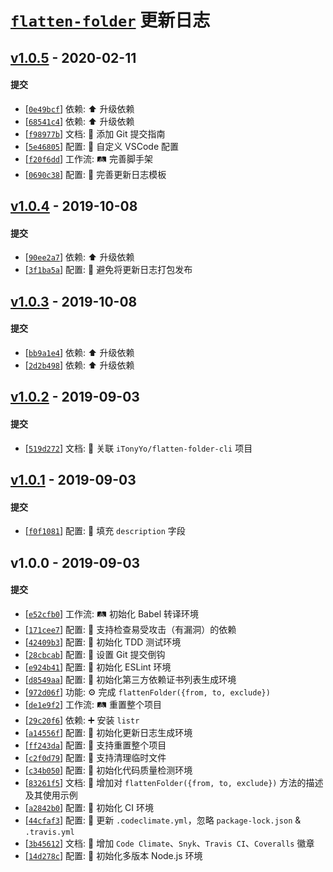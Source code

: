 # [`flatten-folder`][flatten-folder] 更新日志

## [v1.0.5](https://github.com/iTonyYo/flatten-folder/compare/v1.0.4...v1.0.5) - 2020-02-11

#### 提交

- [[`0e49bcf`](https://github.com/iTonyYo/flatten-folder/commit/0e49bcfdea388cda44ab6ec612ce09b3f2304d61)] 依赖: :arrow_up: 升级依赖
- [[`68541c4`](https://github.com/iTonyYo/flatten-folder/commit/68541c4a3f5a4f2cecd10eb91bf2bb0f27c20956)] 依赖: :arrow_up: 升级依赖
- [[`f98977b`](https://github.com/iTonyYo/flatten-folder/commit/f98977b1763ba7baf483df2413b889da49153546)] 文档: :memo: 添加 Git 提交指南
- [[`5e46805`](https://github.com/iTonyYo/flatten-folder/commit/5e46805ed221fc91a5d6b012214904590534f4b8)] 配置: :wrench: 自定义 VSCode 配置
- [[`f20f6dd`](https://github.com/iTonyYo/flatten-folder/commit/f20f6dddc88872e4b9c31ac143a82cd7a46985fa)] 工作流: :railway_track: 完善脚手架
- [[`0690c38`](https://github.com/iTonyYo/flatten-folder/commit/0690c382814ff37a4026283b9df768d8e9609eb2)] 配置: :wrench: 完善更新日志模板
## [v1.0.4](https://github.com/iTonyYo/flatten-folder/compare/v1.0.3...v1.0.4) - 2019-10-08

#### 提交

- [[`90ee2a7`](https://github.com/iTonyYo/flatten-folder/commit/90ee2a7086c4b2e4ca9e2895a19eab4ec948167e)] 依赖: :arrow_up: 升级依赖
- [[`3f1ba5a`](https://github.com/iTonyYo/flatten-folder/commit/3f1ba5a60d876e0a80c000d4be87ad7222ae12f9)] 配置: :wrench: 避免将更新日志打包发布
## [v1.0.3](https://github.com/iTonyYo/flatten-folder/compare/v1.0.2...v1.0.3) - 2019-10-08

#### 提交

- [[`bb9a1e4`](https://github.com/iTonyYo/flatten-folder/commit/bb9a1e47e4f600c9be7bab3cac74fe6593a4ca52)] 依赖: :arrow_up: 升级依赖
- [[`2d2b498`](https://github.com/iTonyYo/flatten-folder/commit/2d2b49874f8cbc3767d3f1906595bbbee0c168b1)] 依赖: :arrow_up: 升级依赖
## [v1.0.2](https://github.com/iTonyYo/flatten-folder/compare/v1.0.1...v1.0.2) - 2019-09-03

#### 提交

- [[`519d272`](https://github.com/iTonyYo/flatten-folder/commit/519d2720baaae93a061f1d9151ef4b4eccc33dcb)] 文档: :memo: 关联 `iTonyYo/flatten-folder-cli` 项目
## [v1.0.1](https://github.com/iTonyYo/flatten-folder/compare/v1.0.0...v1.0.1) - 2019-09-03

#### 提交

- [[`f0f1081`](https://github.com/iTonyYo/flatten-folder/commit/f0f1081f1467acc317b4c4e9598aa4cd907078b1)] 配置: :wrench: 填充 `description` 字段
## v1.0.0 - 2019-09-03

#### 提交

- [[`e52cfb0`](https://github.com/iTonyYo/flatten-folder/commit/e52cfb0ff5f0d786b6bae9352b948003d70f75a9)] 工作流: :railway_track: 初始化 Babel 转译环境
- [[`171cee7`](https://github.com/iTonyYo/flatten-folder/commit/171cee713d6b80501bdcdb9d50ce5feff28e25c4)] 配置: :wrench: 支持检查易受攻击（有漏洞）的依赖
- [[`42409b3`](https://github.com/iTonyYo/flatten-folder/commit/42409b3b76ae8c8b0e5ac918fa95f3b0222cf2fd)] 配置: :wrench: 初始化 TDD 测试环境
- [[`28cbcab`](https://github.com/iTonyYo/flatten-folder/commit/28cbcaba91793f5cb657563ade9722a918eb9e85)] 配置: :wrench: 设置 Git 提交倒钩
- [[`e924b41`](https://github.com/iTonyYo/flatten-folder/commit/e924b41c5ff7e7d81faac03b5db95fd34df6259b)] 配置: :wrench: 初始化 ESLint 环境
- [[`d8549aa`](https://github.com/iTonyYo/flatten-folder/commit/d8549aa58f504729598b681e89027d6f3b7dbb1e)] 配置: :wrench: 初始化第三方依赖证书列表生成环境
- [[`972d06f`](https://github.com/iTonyYo/flatten-folder/commit/972d06f73edb03760de2769de19f6a914da773a3)] 功能: :gear: 完成 `flattenFolder({from, to, exclude})`
- [[`de1e9f2`](https://github.com/iTonyYo/flatten-folder/commit/de1e9f21d5ddfa8284bcdda449c93f5ab5451010)] 工作流: :railway_track: 重置整个项目
- [[`29c20f6`](https://github.com/iTonyYo/flatten-folder/commit/29c20f60a778dde5c31d634457f3453decf01339)] 依赖: :heavy_plus_sign: 安装 `listr`
- [[`a14556f`](https://github.com/iTonyYo/flatten-folder/commit/a14556f426c83416be712cbf24fdc6a161a0c8fc)] 配置: :wrench: 初始化更新日志生成环境
- [[`ff243da`](https://github.com/iTonyYo/flatten-folder/commit/ff243da5ea55427487ad7f5cad96c105afa0dcd8)] 配置: :wrench: 支持重置整个项目
- [[`c2f0d79`](https://github.com/iTonyYo/flatten-folder/commit/c2f0d7902363da06c30e05ef33a4518c477f394a)] 配置: :wrench: 支持清理临时文件
- [[`c34b050`](https://github.com/iTonyYo/flatten-folder/commit/c34b05064f17a6954a24c7fe8c605356245b1a6c)] 配置: :wrench: 初始化代码质量检测环境
- [[`83261f5`](https://github.com/iTonyYo/flatten-folder/commit/83261f56af10062a30508a3a1d14f8d1701857a6)] 文档: :memo: 增加对 `flattenFolder({from, to, exclude})` 方法的描述及其使用示例
- [[`a2842b0`](https://github.com/iTonyYo/flatten-folder/commit/a2842b0121424beeeabf21d458e0eefe2782f08e)] 配置: :wrench: 初始化 CI 环境
- [[`44cfaf3`](https://github.com/iTonyYo/flatten-folder/commit/44cfaf3c576069f7c5722052961e8fdb841f89c6)] 配置: :wrench: 更新 `.codeclimate.yml`，忽略 `package-lock.json` & `.travis.yml`
- [[`3b45612`](https://github.com/iTonyYo/flatten-folder/commit/3b45612d89978d7420b0fef0de124cf45771eb7a)] 文档: :memo: 增加 `Code Climate`、`Snyk`、`Travis CI`、`Coveralls` 徽章
- [[`14d278c`](https://github.com/iTonyYo/flatten-folder/commit/14d278cd1228b74ab5a6ef48b8d430205e85e441)] 配置: :wrench: 初始化多版本 Node.js 环境

[flatten-folder]: https://github.com/iTonyYo/flatten-folder
